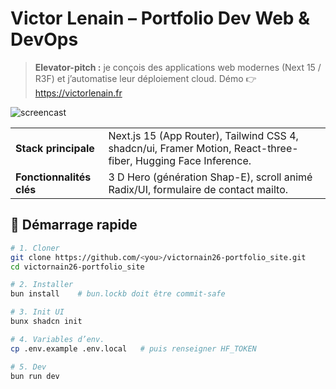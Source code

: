 # Victor Lenain – Portfolio Dev Web & DevOps

> **Elevator-pitch :** je conçois des applications web modernes (Next 15 / R3F)
> et j’automatise leur déploiement cloud. Démo 👉 <https://victorlenain.fr>

![screencast](docs/assets/screen.gif)

|                          |                                                                                                               |
| ------------------------ | ------------------------------------------------------------------------------------------------------------- |
| **Stack principale**     | Next.js 15 (App Router), Tailwind CSS 4, shadcn/ui, Framer Motion, React-three-fiber, Hugging Face Inference. |
| **Fonctionnalités clés** | 3 D Hero (génération Shap-E), scroll animé Radix/UI, formulaire de contact mailto.                            |

## 🚀 Démarrage rapide

```bash
# 1. Cloner
git clone https://github.com/<you>/victornain26-portfolio_site.git
cd victornain26-portfolio_site

# 2. Installer
bun install    # bun.lockb doit être commit-safe

# 3. Init UI
bunx shadcn init

# 4. Variables d’env.
cp .env.example .env.local   # puis renseigner HF_TOKEN

# 5. Dev
bun run dev
```

